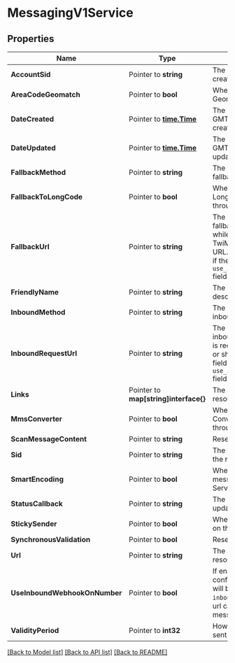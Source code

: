 # MessagingV1Service

## Properties

Name | Type | Description | Notes
------------ | ------------- | ------------- | -------------
**AccountSid** | Pointer to **string** | The SID of the Account that created the resource |
**AreaCodeGeomatch** | Pointer to **bool** | Whether to enable Area Code Geomatch on the Service Instance |
**DateCreated** | Pointer to [**time.Time**](time.Time.md) | The ISO 8601 date and time in GMT when the resource was created |
**DateUpdated** | Pointer to [**time.Time**](time.Time.md) | The ISO 8601 date and time in GMT when the resource was last updated |
**FallbackMethod** | Pointer to **string** | The HTTP method we use to call fallback_url |
**FallbackToLongCode** | Pointer to **bool** | Whether to enable Fallback to Long Code for messages sent through the Service instance |
**FallbackUrl** | Pointer to **string** | The URL that we call using fallback_method if an error occurs while retrieving or executing the TwiML from the Inbound Request URL. This field will be overridden if the `use_inbound_webhook_on_number` field is enabled. |
**FriendlyName** | Pointer to **string** | The string that you assigned to describe the resource |
**InboundMethod** | Pointer to **string** | The HTTP method we use to call inbound_request_url |
**InboundRequestUrl** | Pointer to **string** | The URL we call using inbound_method when a message is received by any phone number or short code in the Service. This field will be overridden if the `use_inbound_webhook_on_number` field is enabled. |
**Links** | Pointer to **map[string]interface{}** | The absolute URLs of related resources |
**MmsConverter** | Pointer to **bool** | Whether to enable the MMS Converter for messages sent through the Service instance |
**ScanMessageContent** | Pointer to **string** | Reserved |
**Sid** | Pointer to **string** | The unique string that identifies the resource |
**SmartEncoding** | Pointer to **bool** | Whether to enable Encoding for messages sent through the Service instance |
**StatusCallback** | Pointer to **string** | The URL we call to pass status updates about message delivery |
**StickySender** | Pointer to **bool** | Whether to enable Sticky Sender on the Service instance |
**SynchronousValidation** | Pointer to **bool** | Reserved |
**Url** | Pointer to **string** | The absolute URL of the Service resource |
**UseInboundWebhookOnNumber** | Pointer to **bool** | If enabled, the webhook url configured on the phone number will be used and will override the `inbound_request_url`/`fallback_url` url called when an inbound message is received. |
**ValidityPeriod** | Pointer to **int32** | How long, in seconds, messages sent from the Service are valid |

[[Back to Model list]](../README.md#documentation-for-models) [[Back to API list]](../README.md#documentation-for-api-endpoints) [[Back to README]](../README.md)


